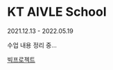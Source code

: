 # KT AIVLE School

2021.12.13 - 2022.05.19

수업 내용 정리 중...

[빅프로젝트](https://github.com/AIVLE-School-first-Big-Project/SketchDay.git)
